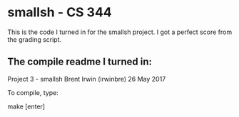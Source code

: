 # smallsh - CS 344

This is the code I turned in for the smallsh project. I got a perfect score from the grading script.

## The compile readme I turned in:

Project 3 - smallsh
Brent Irwin (irwinbre)
26 May 2017

To compile, type:

make [enter]

